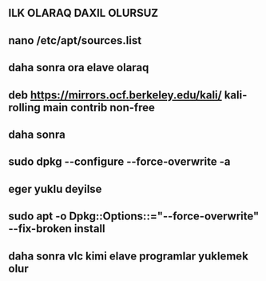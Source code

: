 ## ILK OLARAQ DAXIL OLURSUZ
##   nano /etc/apt/sources.list


## daha sonra ora elave olaraq 
##    deb https://mirrors.ocf.berkeley.edu/kali/ kali-rolling main contrib non-free


## daha sonra 
##    sudo dpkg --configure --force-overwrite -a
## eger yuklu deyilse 
## sudo apt -o Dpkg::Options::="--force-overwrite" --fix-broken install


## daha sonra vlc kimi elave programlar yuklemek olur
